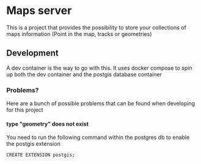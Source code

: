 # Maps server

This is a project that provides the possibility to store your collections of maps information (Point in the map, tracks or geometries)


## Development

A dev container is the way to go with this. It uses docker compose to spin up both the dev container and the postgis database container

### Problems?

Here are a bunch of possible problems that can be found when developing for this project

#### type "geometry" does not exist

You need to run the following command within the postgres db to enable the postgis extension
```
CREATE EXTENSION postgis;
```
